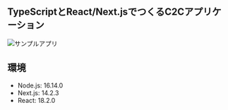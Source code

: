 ## TypeScriptとReact/Next.jsでつくるC2Cアプリケーション

![サンプルアプリ](https://private-user-images.githubusercontent.com/135807730/328080444-4063da19-b311-40b4-ba95-316724871d76.png?jwt=eyJhbGciOiJIUzI1NiIsInR5cCI6IkpXVCJ9.eyJpc3MiOiJnaXRodWIuY29tIiwiYXVkIjoicmF3LmdpdGh1YnVzZXJjb250ZW50LmNvbSIsImtleSI6ImtleTUiLCJleHAiOjE3MTQ5NzA5ODYsIm5iZiI6MTcxNDk3MDY4NiwicGF0aCI6Ii8xMzU4MDc3MzAvMzI4MDgwNDQ0LTQwNjNkYTE5LWIzMTEtNDBiNC1iYTk1LTMxNjcyNDg3MWQ3Ni5wbmc_WC1BbXotQWxnb3JpdGhtPUFXUzQtSE1BQy1TSEEyNTYmWC1BbXotQ3JlZGVudGlhbD1BS0lBVkNPRFlMU0E1M1BRSzRaQSUyRjIwMjQwNTA2JTJGdXMtZWFzdC0xJTJGczMlMkZhd3M0X3JlcXVlc3QmWC1BbXotRGF0ZT0yMDI0MDUwNlQwNDQ0NDZaJlgtQW16LUV4cGlyZXM9MzAwJlgtQW16LVNpZ25hdHVyZT05MDMwNDFhZGZhOGY4MWUxMjJkZTBiZGQyZjk1MzA4NDRjMzU3ZmNhOGY4MzBmNzYwMDk2NDBmMDRhZmZiMTliJlgtQW16LVNpZ25lZEhlYWRlcnM9aG9zdCZhY3Rvcl9pZD0wJmtleV9pZD0wJnJlcG9faWQ9MCJ9.GfFFWw39TNV0ua2ZBXLEMSXFgngeXJ0tBg7688QwcwY)

## 環境

- Node.js: 16.14.0
- Next.js: 14.2.3
- React: 18.2.0

